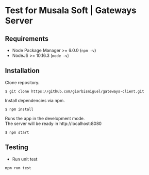 # Test for Musala Soft | Gateways Server

## Requirements
- Node Package Manager >= 6.0.0 (`npm -v`)
- NodeJS >= 10.16.3 (`node -v`)



## Installation

Clone repository.
```
$ git clone https://github.com/giorbismiguel/gateways-client.git
```

Install dependencies via npm.
```
$ npm install
```

Runs the app in the development mode.<br />
The server will be ready in http://localhost:8080
```
$ npm start
```

## Testing

- Run unit test
```
npm run test
```
